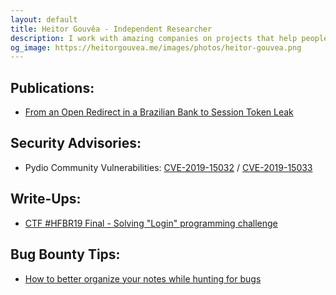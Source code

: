 ```yaml
---
layout: default
title: Heitor Gouvêa - Independent Researcher
description: I work with amazing companies on projects that help people, organizations, and companies take control of their own information.
og_image: https://heitorgouvea.me/images/photos/heitor-gouvea.png
---
```


## Publications:

- [From an Open Redirect in a Brazilian Bank to Session Token Leak](/2020/01/03/From-Open-Redirect-to-Session-Token-Leak)

## Security Advisories:

- Pydio Community Vulnerabilities: [CVE-2019-15032](/2019/09/17/CVE-2019-15032) / [CVE-2019-15033](2019/09/17/CVE-2019-15033)

## Write-Ups:

- [CTF #HFBR19 Final - Solving "Login" programming challenge](/2019/03/12/hfbr19-login-prog-write-up)

## Bug Bounty Tips:

- [How to better organize your notes while hunting for bugs](/stories/2019/06/11/organize-your-notes-bug-bounty)
